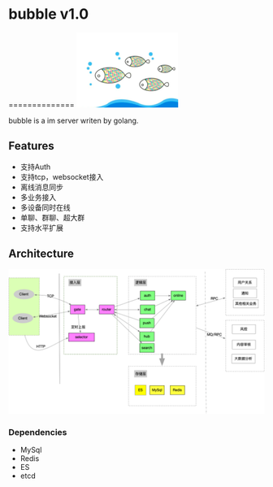 # bubble v1.0
==============
![logo](./docs/bubble-logo.png)

bubble is a im server writen by golang.

## Features
 * 支持Auth
 * 支持tcp，websocket接入
 * 离线消息同步
 * 多业务接入
 * 多设备同时在线
 * 单聊、群聊、超大群
 * 支持水平扩展


## Architecture
![arch](./docs/bubble-arch.png)

### Dependencies
 * MySql
 * Redis
 * ES
 * etcd